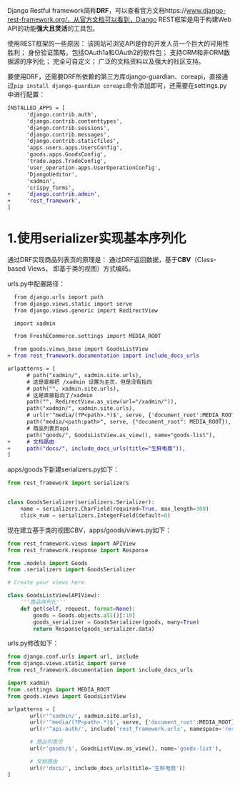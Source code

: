 Django Restful framework简称**DRF**，可以查看官方文档https://www.django-rest-framework.org/，从官方文档可以看到，Django REST框架是用于构建Web API的功能**强大且灵活**的工具包。

使用REST框架的一些原因：
该网站可浏览API是你的开发人员一个巨大的可用性胜利；
身份验证策略，包括OAuth1a和OAuth2的软件包；
支持ORM和非ORM数据源的序列化；
完全可自定义；
广泛的文档资料以及强大的社区支持。

要使用DRF，还需要DRF所依赖的第三方库django-guardian、coreapi，直接通过`pip install django-guardian coreapi`命令添加即可，还需要在settings.py中进行配置：
```diff
INSTALLED_APPS = [
      'django.contrib.auth',
      'django.contrib.contenttypes',
      'django.contrib.sessions',
      'django.contrib.messages',
      'django.contrib.staticfiles',
      'apps.users.apps.UsersConfig',
      'goods.apps.GoodsConfig',
      'trade.apps.TradeConfig',
      'user_operation.apps.UserOperationConfig',
      'DjangoUeditor',
      'xadmin',
      'crispy_forms',
+     'django.contrib.admin',
+     'rest_framework',
]

```

# 1.使用serializer实现基本序列化
通过DRF实现商品列表页的原理是：
通过DRF返回数据，基于**CBV**（Class-based Views， 即基于类的视图）方式编码。

urls.py中配置路径：
```diff
  from django.urls import path
  from django.views.static import serve
  from django.views.generic import RedirectView

  import xadmin

  from FreshECommerce.settings import MEDIA_ROOT

  from goods.views_base import GoodsListView
+ from rest_framework.documentation import include_docs_urls

urlpatterns = [
      # path("xadmin/", xadmin.site.urls),
      # 这是直接把 /xadmin 设置为主页，但是没有指向
      # path("", xadmin.site.urls),
      # 这是直接指向了/xadmin
      path("", RedirectView.as_view(url="/xadmin/")),
      path("xadmin/", xadmin.site.urls),
      # url(r'^media/(?P<path>.*)$', serve, {'document_root':MEDIA_ROOT}),
      path("media/<path:path>", serve, {"document_root": MEDIA_ROOT}),
      # 商品列表页api
      path("goods/", GoodsListView.as_view(), name="goods-list"),
+     # 文档路由
+     path("docs/", include_docs_urls(title="生鲜电商")),
]
```

apps/goods下新建serializers.py如下：
```python
from rest_framework import serializers


class GoodsSerializer(serializers.Serializer):
    name = serializers.CharField(required=True, max_length=300)
    click_num = serializers.IntegerField(default=0)

```

现在建立基于类的视图CBV，apps/goods/views.py如下：
```python
from rest_framework.views import APIView
from rest_framework.response import Response

from .models import Goods
from .serializers import GoodsSerializer

# Create your views here.

class GoodsListView(APIView):
    '''商品序列化'''
    def get(self, request, format=None):
        goods = Goods.objects.all()[:10]
        goods_serializer = GoodsSerializer(goods, many=True)
        return Response(goods_serializer.data)

```

urls.py修改如下：

```python
from django.conf.urls import url, include
from django.views.static import serve
from rest_framework.documentation import include_docs_urls

import xadmin
from .settings import MEDIA_ROOT
from goods.views import GoodsListView

urlpatterns = [
       url(r'^xadmin/', xadmin.site.urls),
       url(r'^media/(?P<path>.*)$', serve, {'document_root':MEDIA_ROOT}),
       url(r'^api-auth/', include('rest_framework.urls', namespace='rest_framework')),

       # 商品列表页
       url(r'goods/$', GoodsListView.as_view(), name='goods-list'),

       # 文档路由
       url(r'docs/', include_docs_urls(title='生鲜电商'))
]

```
